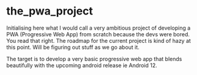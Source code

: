 # the_pwa_project

Initialising here what I would call a very ambitious project of developing a PWA (Progressive Web App) from scratch because the devs were bored. 
You read that right. 
The roadmap for the current project is kind of hazy at this point. 
Will be figuring out stuff as we go about it.

The target is to develop a very basic progressive web app that blends beautifully with the upcoming android release ie Android 12. 




